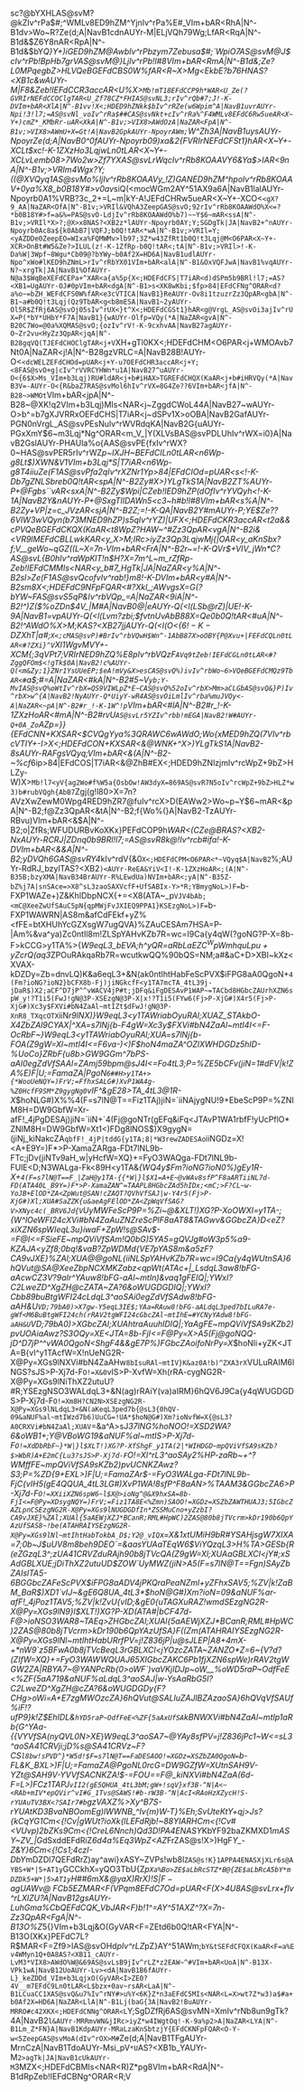 sc?@bYXHLAS@svM?@kZIv^rPa$#;^WMLv8ED9hZM^YjnIv^rPa%E#_VIm+bAR<RhA|N^-B1dv>Wo~R?Ze(d;A|NavB1cdnAUYr-M|ELjVQh79Wg;LfAR<RqA|N^-B1d&$Z6Y8nAR<RpA|N^-B1d&$bY*Q}Y+)iGED9hZM@AwbIv^rPbzym7Zebusa$#;`WpiO7AS@svM@J$cIv^rPb!BpHb7grVAS@svM@}LjIv^rPb!l#8VIm+bAR<RmA|N^-B1d&;Ze?L0MPqegbZ>HLVQeBGEFdCBS0W%fAR<R~X>Mg<EkbE?b76HNAS?<XB1c&wAUYr-M|F8&Zeb!IEFdCCR3accAR<U%X>`Mb!mT18EFdCCP9h*WAR<U_Ze(?GVRIrNEFdCCOClgTAR<U_Zf78CZ*FHIAS@svNL3;rIv^rQb#7;J!-K-DVIm+bAR<XlA|N^-B1vv!X<;HDED9hZNkk$bIv^rRZe(w6Wpim^A|NavB1uvrAUYr-Npi!3!l7;=AS@svNl_voIv^rRa$##CAS@svNkt+cIv^rRa%^F4WMLv8EFdC6Rw5ueAR<X~Y+)cmZ*_KMbRr-uAR<XkA|N^-B1v;>VIX8>AWdOzA|NaZAR<FpA|N^-B1v;>VIX8>AWmU+X=Gt!A|NavB2GpkAUYr-NpoyrAWm;`W^Zh3A|NavB1uysAUYr-NpoyrZe(d;A|NavB0^0fAUYr-Npoyrb09)xa&2{FVRIrNEFdCFSt1}hAR<X~Y+-XCLt$xc!-K-1ZXzHo3LqjwLn0tLAR<X~Y+-XCLvLemb08>7Wo2w>Zf7YXAS@svLrWqcIv^rRb8KOAAVY6&Ya$>lAR<9nA|N^-B1v;>VRIm4Wgx?Y;((@XVQyq1AS@svMo%IjIv^rRb8KOAAVy_!Z)GANED9hZM^hpoIv^rRb8KOAAV+0ya%X8_b0B18Y#>v0av*siQ(<mocWGm2AY^51AX9a6A|NavB1lalAUYr-Npoyrb0A1%VRB?3c_2+=L~m|kY-A!JEFdCHRw5ueAR<X~Y+-XCO<`<gX?9_AA|NaZAR<OfA|N^-B1v;>VRIl&VQhA3ZeepGAS@svO;92rIv^rRb8KOAAWdO%X<=?*b0B18Y#>f=a&%=PAS@svO-LdjIv^rRb8KOAAWdO%b7)~~Y$6~mAR<ssA|N^-B1v;>VRIl*X>?;@X>x8NAS?<XB2z*lAUYr-Npoyrb0AY;Y;SGDgTk|JA|NavB2+^nAUYr-Npoyrb0Ac8a${k0AbB7|VQFJ;b0Q!tAR<*wA|N^-B1v;>VRIl=Y;<yAZDDe0ZeepEO=WIxa%FQMWMv>lb97;3Z*w43ZfRt1b0Q!t3Lqj@M<O6PAR<X~Y+-XCR>OnBt#W5&Ze?>ILUL(z!-K-1ZfRp-b0Q!tAR<;tA|N^-B1v;>VRIl>!-K-Da%W|3Wpf~8Wgu*Cb09@?bYWy~b0Af2X=HD6A|NavB1udlAUYr-Npo^xWo#lKED9hZNmL>rIv^rRbYX01VIm+bAR<alA|N^-B1&OxVQFJwA|NavB1%vqAUYr-N?~xrgTk|JA|NavB1%OfAUYr-N@a3$WqBeXEFdCEPa+^XAR<a{a%5p{X<;HDEFdCFS|T7iAR<d)dSPm5b9BRl!l7;=AS?<XB1=UgAUYr-OJ#0pVIm+bAR<dgA|N^-B1>s<XK8wKbi;$fp>84|EFdCFNg^ORAR<d?a%o~=bZH_WEFdCFS0W%fAR<e3cVTICA|NavB1}ReAUYr-Ov8i1tzuzrZz3QpAR<gbA|N^-B1~a#b0Q!t3Lqj(Qz9TbAR<g<b8mESA|NavB1~2yAUYr-Ol5R$ZfRj6AS@svOj05sIv^rUX<}t^X<;HDEFdCGSt1}hAR<g@VrgL_AS@svOi3ajIv^rUX=P(*bY*UHbY*F7A|NavB1}{wAUYr-Olfp=VQy(*A|NaZAR<gvA|N^-B20C7Wo=@0a%XQMAS@svO;{ozIv^rV!-K-9cxhvAA|NavB27agAUYr-O~Zr2vu<HyZz3QpAR<jqA|N^-B28gqVQ(TJEFdCHOClgTAR<j+V`XH+gTl0KX<;HDEFdCHM<O6PAR<j+WMOAvb7Nt0A|NaZAR<j!A|N^-B28gzVRLC=A|NavB28B!AUYr-O<`<dcWELZEFdCHOd=pUAR<j+Y-u7OEFdCHR3accAR<j+Y;<8FAS@svO+g|cIv^rVVRCYHWn*u1A|NavB27^uAUYr-O<{6$X>Ms_VIm+b3Lqj)RU#ldAR<j+b#iHAX>TGREFdCHQX(KaAR<j+b#iHRVQy(*A|NavB3V=-AUYr-O<{R&baZ7RAS@svMol6hIv^rVX=8G4Ze??6VIm+bAR<jfA|N^-B28~>WMOt`VIm+bAR<jpA|N^-B28~@XK!q2VIm+b3Lqj)MIs<NAR<j~ZggdCWoL44A|NavB27~wAUYr-O>b^=b7gXJVRRxOEFdCHS|T7iAR<j~dSPv1X>oOBA|NavB2GafAUYr-PGN0nVrgL_AS@svPEsNuIv^rWVRdqKA|NavB2G{uAUYr-PGxXmY$6~m3Lqj*Ng^ORAR<m_V_|Y(XLVsBAS@svPDLUhIv^rWX=i0}A|NavB2GslAUYr-PHAUla%o{AAS@svPE{fxIv^rWX?0~HAS@svPER5rIv^rWZ*p~IXJH~BEFdCILn0tLAR<n6Wp-g8Lt$)XWN&V1VIm+b3Lqj*S|T7iAR<n6Wp-g8T4iiuZe(F1AS@svPfa2qIv^rXZNr1Yp>84|EFdCIOd=pUAR<s<!-K-Db7gZNLSbreb0Q!tAR<spA|N^-B2Zy#X>)YLgTkS1A|NavB2ZT%AUYr-P+@Fgbs``vAR<sxA|N^-B2Zy$Wpi|CZeb!IED9hZP(dOfIv^rYVQyh<!-K-1A|NavB2Y&nAUYr-P+@SxgTlIDAWn5<c3~h#b!l#8VIm+bAR<s%A|N^-B2Zy+VP|z=c_JVzAR<sjA|N^-B2Z;=!-K-QA|NavB2Y#mAUYr-P;YE$Ze??6VIW3wVQyn(b73MNED9hZP)s5qIv^rYZ)|UFX<;HDEFdCKR3accAR<t2a&&cPVQeBGEFdCKQX(KaAR<t8WpZ?HAW~^#Zz3QpAR<vgA|N^-B2i&<VR9lMEFdCBLLwkKAR<y_X>M;IRc>iyZz3Qp3LqjwMj{|OAR<y_aKnSbx?*f;V__geWo~qGZ((L~X=7n-VIm+bAR<FrA|N^-B2r~=!-K-QVr*$+VIV_jWn*C?AS@svL{B0hIv^raWpKlT!n$H?X=7m^L~m_rZfRp-Zeb!IEFdCMMIs<NAR<y_b#7_HgTk|JA|NaZAR<y%A|N^-B2sl>Ze(F1AS@svQcofvIv^rab!}m8!-K-DVIm+bAR<y#A|N^-B2sm8X<;HDEFdC9NFpFQAR<#?Xkl_;AWvgsX=G(?bYW~FAS@svS5qP&Iv^rbVQp_=A|NaZAR<9iA|N^-B2!^)Z($%oZDn$4V_|M#A|NavB0@|eAUYr-Q(<l(LSb@rZ)|UE!-K-9A|NavB1=vpAUYr-Q(<l(Lvm?zbi;$fvtnUvAbB88X=Qe0b0Q!tAR<#uA|N^-B2!^*AWdO%X>M;KAS?<XB27jjAUYr-Q(<l(O<{6$!-K-DZXhT|a$#;`X<;cMAS@svP)#BrIv^rbVQwH$Wn^-1AbB87X>oOBY{P@Xvu+|FEFdCQLn0tLAR<#?ZXi}^V`Xl1WgvMVY+-XCM{;3qVPt7;VRIrNED9hZQ%E8pIv^rbVQzF`AVq9tZeb!IEFdCGLn0tLAR<#?ZggQFOm$<!gTk$0A|NavB2!c%AUYr-Q(<m&Zy;1}ZNr1YsUUeEP;$eA!mVy&X>esCAS@svQ%)ivIv^rbWo~6>VQeBGEFdCMQz9TbAR<#`a$;#=A|NaZAR<#kA|N^-B2#5~V`yb;Y-MvIAS@svQ%oWtIv^rbX=QS9VIWLpZ*E~CAS@svQ%52oIv^rbX>Mm>aCLGbAS@svQ&}P)Iv^rbX>w^{A|NavB2!NyAUYr-Q*UiyY-wR4AS@svOiLmlIv^rba%muJVQy<-A|NaZAR<~pA|N^-B2#r_!-K-1W^!p`VIm+bAR<#lA|N^-B2#r_!-K-1ZXzHoAR<#mA|N^-B2#r`V`*U`AS@svLr5YZIv^rbb!mEGA|NavB2!W#AUYr-Q+0A_Zo`AZp=}}{EFdCNN+KXSAR<$CVQgYya%3QRAWC6wAWdO;Wo{xMED9hZQ(7V*Iv^rbcVT*IY+-I>X<;HDEFdCON+KXSAR<&@WNK+^X>)YLgTkS1A|NavB2-8sAUYr-RAFgsVQyq;VIm+bAR<&(A|N^-B2-~%cf*6ip>84|EFdCOS|T7iAR<&@ZhB#EX<;HDED9hZNlzjmIv^rcWpZ+9bZ>HLZy-W)X>`Mb!l7<yV{ag2Wo#f%W5a{OsbOw!AW3dyX=869AS@svR7N5oIv^rcWpZ+9bZ>HLZ*w3)b#rubVQgh{AbB7`Zgj(g!l80>X=7n?AVzXwZewM0Wpg4RED9hZR7@fuIv^rcX>D(EAWw2>Wo~p~Y$6~mAR<&pA|N^-B2;f@Zz3QpAR<&tA|N^-B2;f{Wo%(}A|NavB2-TzAUYr-RBvu)VIm+bAR<&$A|N^-B2;o|ZfRs;WFUDURBvKoXKx}PEFdCOP9h*WAR<(CZe@BRAS?<XB2-NxAUYr-RCRJ|ZDnq0b9BRl!l7;=AS@svR8k@!Iv^rcb#ifa!-K-DVIm+bAR<&&A|N^-B2;yDVQh6GAS@svRY4*kIv^rdV{&0`X<;HDEFdCPM<O6PAR<*~VQyq$A|NavB2`%;AUYr-RdRJ_bzylTAS?<XB2`)<AUYr-ReEA&YiV<I!-K-1ZXzHoAR<;(A|N^-B35B;bzyXMA|NavB34BrAUYr-R%LEwdUa)NVIm+bAR<;yA|N^-B35Z-bZ%j7A|snSAce=>X8^sL3zaoSAXVcfF+UfSABIx-Y>*R;YBmygNoL>)F=`b-FXP1WAZe+)Z&KhIDbpNCX{+=<X8(ATA~_p`VJV4bAb;<mC@XeeZwUfSAuC5pN{qpMWjFvJXIEQ9PPA1}KSEzgNoL>)F=`b-FXP1WAWRN|AS8m&afCdFEkf+yZ%<fFE=btXHUhYcGZXsgW7ugQVA}%ZAuCESAm7HSA=P-|Am%&va^ya)Zc0ntIl8m!ZLSpYAHvKZb7R=wc=I9Ca{y4qW(?goNG?P-X=8b-F>kCCG>y1TA%>{*W9eqL3_bEVA;h^yQR=aRbLa$EZC^WpWmhquLpu+yZcrQ(a$q3*ZPOuRAkqaRb7R=wcutkwQQ%90bQS=NM;a#&aC+D>XBI~kXz<XVAX-kDZDy=Zb=dnvLQ)K&a6eqL3+&N(ak0ntIhtHabFeScPVX$iFPG8aA0QgoN+`4(Fm?ioNG?ioN2}bCFX8b-Fj)jiNGkcfF<y1TA7mcTA_4tL39j-jDaR$)X2;aCF^D7jP^^vWACV4jP#t;jDFq&iFgDESAvP1WAP~=TACbd8HGbcZAUrhXZN6spW_y!?T1i5(FwJ!gN@3P-XSEzgN@3P-X|x!?T1i5(FYw6(Fj>P-XjG#)X4r5(Fj>P-XjG#)Xc3y$FXVi#bN4ZaAl~mtIZt$dFwJ!gN@3P-XnR8_TXqcOTX`iiN*r9lNX)}*W9eqL3<y1TAWriabOyuRAl;XUAZ_STAkbO-X4ZbZAl9CYAX|^XA=s7lNj{b-F4gW=Xc3y$FXVi#bN4ZaAl~mtI4I<=F-OcRbF~}*W9eqL3<y1TAWriabOyuRAl;XUA=s7lNj{b-FOA(*Z9gW=Xl~mtI4I<=F*6*va-)<)F*$hoN4maZA^OZlXWHDGDz5hID-%UoCo}ZRbF{u8b>GW9GGm^7bPS-aAl0egZdVfSAAl=ZAmj59bpm@sJ4I<=Fo4tL3;P=%ZE5bCFv(jiN=1#dFV|k!ZA%E<DXL>)F|U;=FamaZA|PgoN`6##H>y1TA+>{*WooUeNQY=)FrV;=FfhxSALG#)XvP1WA4g-%Z0HcfF9SM*Z9gygNg0`vIF^&gE28>TA_4tL3@1R-X*$hoNLG#)X%%4(F=s7lN@T==Fiz1TAj)jiN=`iiNAjygNU!9+EbeScP9P=%ZNIM8H=DW9GbfW=Xr-afF!_4jPgDESAj)jiN=`iiN+`4(Fj@goNTr(gEFq&iFq<JTAvP1WA1rbfF!yUcPflO*ZNIM8H=DW9GbfW=Xt1<)FDg8lNOS$)X9gygN=(jiNj_kiNakcZA`qbfF!_4jP|tddG{y1TA;8|*W3rewZADESAo`iiNGDz=X!<A+E9Y=)F*>P-XamaZARga-FDt7lNL9b-FTc;jDv(jiNTv9aH_w|yHcfW=XQ}+=FyO3WAQga-FDt7lNL9b-FUlE<D;N3WALga-Fk<89H<y1TA&*{*WQ4y$Fm?ioNG?ioN0%)gEy1R-X+`4(F=s7lN@T==F_|ZaH@y1TA-{{*W|}l$X1=A+E~@vWAv8sfP^F8aARTiiNL7d-FD(ATA40L_B9Y=)F*>P-XamaZAN^=TAAPL8HGbcZAd5hIDx;<mC;>F?CL~w-YoJB+ElOD*ZA<ZpWut@SAN!cZAQT?QVhVfSAJ|w-Y4r5(Fj>P-XjG#)Xl;XUA#SaZZK{u&aeAgFElOD*ZA<ZpWqVfSAG?V>XNyc4c(_BRV6Jd{V`UyMWFeScP9P=%Zi~@&XLT!)XG?P-XoOWXI=y1TA-;{*W^lOeWFI24cXVi#bN4ZaAuZN*ZreScPlF8aAT8&TAGwv&GGbcZA}D<eZ?xiXZN6spWIeqL3u}iwaF+ZpW!s@SAv$-=F@I<=FSieFE~mpQViVfSAm!Q0bG)5YA5=gQVJg#oW3p5%a9-KZAJA<yZf8;0bq!&vaB?ZpWDMd{VE7pYAS8m&a5zF?CA9vJXE}%ZAl;XUA@@goNL{iiNLSpYAHvKZb7R=wc=I9Ca{y4qWUtnSA}6hQVut@SA@XeeZbpNCXMKZabz<qpWt(ATAc+|_LsdqL3aw8!bFG-aAcwC*Z3V?9aIr^YAuw8!bFG-aAl~mtIn)&vaq1gFEIQ|;YWxI?C2LweZD^XgZH@cZATA~ZA?6&oWUGDGDIQ|;YWxI?Cbb89buBtgWFI24cLdqL3^aoSAi0egZdVfSAdw8!bFG-aAH&U`VD;79bA0)>X7gw-Y5eqL3IE$;YAa=RAuw8!bFG-aALdqL3ped7bILuRA7e-gWf<M6BuBtgWFI24ch(rRAV2tgWFI24cGbcZAl~mtIhE=#YCNyYAdw8!bFG-aAH&U`VD;79bA0)>XGbcZAl;XUAhtraAuuhIDIQ|;YaAgFE~mpQViVfSA9sKZb2)pvUOAiaAwz?S3OQy=XE<JTA=8b-FjI<=F@Py=X>A5(Fj@goNQQ-jD^D7jP^^vWA0QgoN<ShgF4&&gE7P%)FGbcZAoifoNrPy=X*$hoNli+yZK<JTA=B{vI^y1TAcfW=X!nUeNG2R-X@Py=XGs9lNXVi#bN4ZaAHw`8bIsuRAl~mtIV}K&az0A!b)^ZXA3rX`VULuRAIM6lNGS?sJS>P-Xj7d-F`O!=X&0`vIS>P-XvfW=Xh(rRA-cygNG2R-X@Py=XGs9lNiThXZ2utuU?#R;YSEzgNSO3WALdqL3+&N(ag)rRAiY(va)aIRM}6hQV6J9Ca{y4qWUGDGDS>P-Xj7d-F`O!=Xm8H?CN2N>XSEzgNG2R-X@Py=XGs9lNLdqL3+&N(aKeqL3ped7b{@sL3{0hQV-09&aNUF%al~mtIWzd7b6)UuCG=!UA*$hoN@G#)Xm?ioNvfW=X{@sL3?A0CRXVi#bN4ZaAl;XUAV`=&a^A>sJ*37lNG%hoNOO!=XSD2WA?6&oWB1+;Y@VBoWG19&aNUF%al~mtIS>P-Xj7d-F`O!=XdDbRbF~}*W|}l$XLT!)XG?P-XfShgF_y1TA(2|*WIHDGD~mpQViVfSA9sKZb?$>WbR)A+E2mC{Lu3?sJS>P-Xj7d-F`O!=XI^rL3^aoSAy2%HP-zaRb~+^?WMffFE~mpQViVfSA9sKZb2)pvUCNKZAwz?S3;P=%ZD{9+EXL>)F|U;=FamaZAr$-=FyO3WALga-FDt7lNL9b-FjC{vIH5(gE4QQUA_4tL3LG#)XvP1WA!8sfP^F8aAN>%TAAM3&GGbcZA6>P-Xj7d-F`O!=XXiiXZN6spW6~l$X@>ioNg^@&X9hxSA=8b-FjI<=F@Py=XDsygNQY=)FrV;=Fiz1TA8E<%Zmn)SAOO!=XGDz=XSZbZAWTHUAJ3;5IGbcZAZLpnCSEzgNG2R-X@Py=XGs9lNUGDGDfIn*ZSSMuCno+yZzbI?CA9vJXE}%ZAl;XUAl{5aAEWjXZJ*BCanR;RML#HpWC)2ZAS@80b8jTVcrm>kDr190b6QpYAzUfSAS8~!be(ATAHRAIYSEzgNG2R-X@Py=XGs9lNl~mtIhtHabTokbA_D$;Y2@_vIQ`x=X&1xtUMiH9bR#YSAHjsgW7XIXA=7;0b~J$uUV8m8beh9DEO`=&aasYUAaTEqW6$ViYQzqL3>H%TA>GESb{R(eZGzqL3^;zUA41CRVZduRAjh90b8jTVcQA(*Z9gW=Xl;XUAaGBLXCI<jY#;xSAdGBLXUE;jDiThXZ2utuUD$ZOW`UyMWZ(jiN>A5(F=s7lN@T==Fgn)SAyZbZAIslTA5-6BGGbcZAFeScPVX$iFPG8aADV4jPKQraPeaN*Zml+yZFhxSAV5;%ZV|k!ZaBM_BaR$)XD1`vIJ~&gE6Q8UA_4tL3*$hoN@G#)Xm?ioN=09&aNUF%ar-afF!_4jPoz1TAV5;%ZV|k!ZvU{vID;&gE0{uTAGXuRAZ!wmdSEzgNG2R-X@Py=XGs9lN9}l$XLT!)XG?P-XD(ATA#|bCF47d-F@>ioNSO3WAR8~TAEq>ZHGbcZAl;XUAl{5aAEWjXZJ*BCanR;RML#HpWC)2ZAS@80b8jTVcrm>kDr190b6QpYAzUfSA}F((Zm(ATAHRAIYSEzgNG2R-X@Py=XGs9lNl~mtIhtHabURrfPV=j!Z836jP|u@sJLEP|A8+4mX-+*nW9`z5BFwA0b8jTVcBeqL3rGBLXCI<jYOzcZATA~ZANZO*Z=6~{V?d?(ZIfW=XQ}+=FyO3WAWWQUAJ65XIGbcZAKC6Pb1fjXZN6spWe)rRAV2tgWGW2ZA|RBYA7~@YANPcRb{0>oWF`)vaVKjIDJp~oW__%oWD5raP~OdfFeE<%ZF{5aA719&aNUF%aLdqL3^aoSAJ|w-YsAaRbG5I?C2LweZD^XgZH@cZA?6&oWUGDGDy{F?CHg>oWi=A+E7zgMWOzcZA}6hQVut@SALluZAJlBZAzaoSA}6hQVqVfSAUf%iF!?ufP9}k!Z$EhIDL&`hYD5raP~OdfFeE<%ZF{5aAxUfSA`kBNWXVi#bN4ZaAl~mtIp1aRb{G^YAa-{{VYVfSA(nyQVL0N>XE*}*W9eqL3^aoSA7~@YAy8sfPV=j!Z836jPc1~*W<=sL3^aoSA41CRVji;jD%s@SA41CRVz~F?CS`l8bw!sPVD^}*W5d!$F=s7lN@T==FaDESAOO!=XGDz=XSZbZA0QgoN=`b-FL&K_BXL>)F|U;=FamaZA@PgoNL0rcG=DW9GZfW=XUtnSAH9V-YZt@SAH9V-YVVfSACNKZA!$-=FOU==F@_kiNXVi#bN4ZaA(6d-F=L>)FCz1TAPJ`vII2(gE5QHUA_4tL3bM;gW+!sqV}xf3B-^N|A<~<RAb+mIV*epQVir^vI#G_1Tvs@SAWS!#b-rW3B-^N|AcI<RAoHzXZycH!S-rYUAuTV3BX<?SAIr7#b`gzVAXZ%>Xy^B7S-rYUAtKD3BvaNBOom*Eg)lWWNB_^Iv{m)W-T}%Eh;SvUteKtY+qj>Js?{kCqYG1Cm<{!Cv|gWUt?ioXk{lLEFdRjb!~88YIARHCm<{!Cv#<VUvp)2bZKs9Cm<{!CreL6Nnch)Qd3D!PA4ENASY*KbYF92baZKMXD1*mASY~ZV_|G*dSxddEFdRiZ*6d4a%Eq3WpZ<AZ*FrZAS@s!X>)HgF*Y_-Z&Y}6Cm<{!Cs1;4czI-DbY*mDZDl7QEFdRrZ)ay^awi}xASY~ZVPs!wb8l`ZAS@s!K}1APPA4ENASXjXLr6s@AYBS+W*|5+AT1y`GCCkhX=yQO3TbU{Z*p`Xa%Bo>ZE$aLbRcSTZ*B@{ZE$aLbRcA5bY*mDZDk5+W*|5>AT1y`H##6mX&@yaX)$RrX)!S|F-agUAWv@~FCb5EZ%=P;ASxh9F-d7LNiiTTAW1Pv3TbU{Z*p`Xcw%j13TbU{Z*p`Xcw%j1VPs@)ZVG8_aBp&SAb4VJV`p_~3TAR|Z6IuEVsjuaAZc$;Pfu@eFmF#!AZcxIZ*p`Xb#rB3V_{=xWgsjdQ)z8*Y-K}XV`yaxX=WfeF(54<I59dPX)z!xAa8F^Pfs8(Aa74^Fi$WrASxhfF==T@Nl7s=F(4`+Noh$*X=yPrNofi}L_|+cAUz;>Vr^q#WMpq{ATA(5WMpq{ASfUy3QtdOPj7E9FfdOrFd#i3a%CVcAZ=lEV`v~KAR=63D_kyIWGf;dEFgGdZDSxVAZKNCNp5CuOkrYWY#=BgCsTQIbY*QWLUn0uWL9Nzb7^mGCm<;xDGEzZL`h#(MN(5qPfj2`AZBcDVRRrUAWu(kPj7E9FfdOrFd!}<XL4_Ka3ClkFd!))DIjTPAWu(kPj7E9FfdOrFd$`Yb7defE-(s1K|@GIAUz;cX>D+9WkX?OXk{QMASnuIW*{{+AT1y@H98<~Fi&qFEg)%WF-b9LNl7tDF-agUAZam4F-d7jNoh%GF(4%%Z*MS9FfcH0Z%-g9AZbZSX=zDGX=!OO3Tb8_F)<)5ATcpIAa8GPFi$XVPcSeFX=WfbH6Se@H8naQNii`=Nij)jASEDaNofjWY+-YAAW(8|czI-DbY*mDZDk-RAY@^5Wprt6WgspfWMOn=bZKp6ASoa^3Lrorb97;JX=80=bZBp63Ls=<W*~EPa&UBMZDk-RAY@^5WnXi2a%pa7AS@teZ*py6bRa1pItm~lX>D+Ca&#bcX>DZ+ARuyObairWAY@^5Wprt6WgspfWMOn=bZKp6ASfUzASfVoX>Da7E+BJsa&UBMZDk-RAY@^5WnXi2a%pa7AS@teZ*py6bRa1pTOcqXIv_S6T_7nSDGDGUX=WfdHXtn^H#RyTNii`=Nij)jATJ<EX=yQOATJ<EX&^2jX)$RrX)!S|F-agVAW3NoARuXGAT%=|Eg&>AIv{CDNoi?GNoi?mF$!d5W*}^DV_|G*dSxIeAZcVEDIhuuAaZ4Nb#iVXK}1APP9QEIXJvFuZ)0I>X?kU3Q*?4^Zf77UAZcVEDGDHIW*{>$AT1y>F*+b`Z!k|VFfea#ParBFZ*OlfPcUy!Ffbr5AWv^^Pj7DuAZcbGIWr(FAUQKSAa8FlPcSerZ*NZ^B_MBaFi$WrFmG>9ATJ<EF-agTAWv@~E+A=XF-b9LNl7tDF-Zz!Wo963Z)ay^av&%mZDn(FVP|C^EFf%Uc4cfJJs?hRZe<`TAUX;lWMyU`Pfsv!FfcH0ASfVYVRT_2Js=_?ASoa^3LqeKa(N&+3LqdLNl9sGX=yP@X-R2GNgzESb98bbC?I5EbYUPV3Lqe5cw=R7bRb1|V`Xr3X>V>IItm~lAW2DSX=!OONoh%GNl73*AaZ4Jav&%mWMOn+ASntUAZcbGX>)0Ab97;DV`U&HAW2DSX=!OONoh%GNl73qAYyrRWpf}YAUX;lARtLeX=!O`F-d7jX-P>SJs@**av&%mNl9sGX=yP@X-R2GNgymBCv|jYI42-1ASZHVaBN{?WhWph3LqeIWps6NZXiiXX=!O`F-d7jX-P>6ARuXGATu%`Eg&;8Iv{B=Nij)jNl9r*X)y{QX)$SOX=zDGNoh%GAUz-_TP1T{ASH7rASECuAVEY#Pfj2%AZKNCL1biaZb@!tZy+cjCuw9SASoa$AWu&)Z!j=0Zy+cjZDn(FVP|C^DIh5dAarthAUX;lAZcbGY-M(3Y#=>7ASY>VW^X4TItm~lAb4VJV<0XdY;R{EC?IJuX=!O`Nl8g*NogP~Ab4VJV<0XdOixEiPDW24DGDGUWo&6?AZ%rJWo#flJs>A#a&m8SCm=csARr)kVr^p}E+A}gXCNpbA|oRsBO@atBOpamQcqGKBO@atBO@atBO)LyAb4VJV<0XdOixEeQc_P+ASntUARu^RZDSxVAZ%}EASfVdF==UOX-P>*X-R1yEFgGdZDSxVAWTn3MN(2vQXnY`ARuLIb7dep3LqdLcw%j1ATA(mZ)YGVAR;3pBO@atBO@S0MM70aAR{9qBO@atBO@XpEFgGdZDSxVAWTn3Nlr#jASntUARu^RZDSxVAZ%}EASfVdF==UOX-P>*X-R1yEFgGdZDSxVAWTn3Nlr#jASntUWq4y{aC9I#3LqeOVr^p}E+A}gXCNpbb98bbC?H!PX)$SOX=zDGNoh%GAYC9SAS@twVr^p}E+9-#M@ddbPar7@ARuXGATlx_Eg&*7Iv{T_Pj4VDAZam4F-d7jNoh%GF(4}-X=yP@F=<IjF-b8=AS)nmZ*MS9FmF#VFbW_bX=WfeH6Se@I5j#TPj7EeZ*L$iAa74^Fi$WrATJ<EX&^5kZ*OlfPcUy!Ffbq`AZamaX-P>*F)=Y9E+9#13S?zwAZc@NGch(cRBu#xbRZ}oVQgk$G9W1+Itn03F==TrX=!OOX&^lydmth~Mj{|OAR<9#XJKw>b9BRl!l7;=AS@svK};ebIv^rJY+_+<X<;HDEFdC8MIs<NAR<9*Wo=<@X<;HDEFdC8S|T7iAR<9*XJv9}VIm+bAR<9TA|N^-B0+9sZ*p>BA|NavB0*0gAUYr-L2hSnY+)iGED9hZK}jMYIv^rJZfA9AY+)iGEFdC5Q6eBZAR<9-bi;$fp>lL-WMLv8EFdC5M<O6PAR<9-bZKXGVIX-RLSb@Zb!1^8AS@svK~5qdIv^rJZggpEY+-XCPGx0sY+-I>WpiP3A|NaZAR<#iA|N^-B0+LtVrgL@Q(<*vX>?&CAS@svK~f?hIv^rJa%W|3bZKs3A|NavB0)_eAUYr-L2_+nZfRj6AS@svL02LmIv^rJa&=;1A|NavB0*ImAUYr-L3ML<a$#&~VIm+bAR<9jA|N^-B0+U?baH87A|NaZAR<9pA|N^-B0+j(a$;e5!-K-1ZXzHoAR<CVA|N^-B0|H1!l`U$X=7m`AS@svLQ^6jIv^rKVQ67(VRIrNEFdC6NFpFQAR<CxXmVv~ZXzHoAR<CUA|N^-B0^zqXKZ0)WpijEAS@svLP8=SIv^rKVRB+&WN&jKAS?<XB0^dsAUYr-LS<}eV`U;BEFdC6N+KXSAR<C#Zo`AZt!^S9EFdC6R3accAR<C&b#%jn!l7;=AS@svLRlgpIv^rKX=QA0a&mQZX<;HDEFdCHO(GyVAR<C(a&2L5X<;HDEFdC6Pa+^XAR<C<Y-x6BVIm+b3LqjvK_VbJAR<C<b8cy2AbB82Wpa9DXK!|CZeb!IEFdC6S0W%fAR<C<baQoKZeb!IEFdC6QX(KaAR<C?VRLD0A|NavB0^3gAUYr-LUMI(!-K-9X(AvjAR<CXA|N^-B0_a+XJK+_VIm+b3LqjvMj{|OAR<C_a%*XBVIW3fb8jLbEFdC6Ng^ORAR<C_a&>NGX(AvjAR<FnA|N^-B12(fZy;7>a%5#9AS@svOGqLhIv^rLVQpe>d0`?TEFdC7O(GyVAR<FyZDn%9gTlIQA|NavB11tUAUYr-Lt$=VWW$5Pp&}qG3Lqj>L?R$MAR<F(VPqm8EFdC7Od=pUAR<F(X>4U8AS@svLrx+fIv^rLXlZU?A|NavB12gsAUYr-LuhGma%CbQEFdCQK_VbJAR<F)b!1^=AY^51AXZ^?X=7n-Zz3QpAR<FgA|N^-B13O%Z*5{}VIm+b3Lqj&O(GyVAR<F=ZEtd6b0Q!tAR<FYA|N^-B13O(XKx}PEFdC7L?R$MAR<F=Zf9>IAS@svOHd*pIv^rLZ*pZ}AY^51AWm;`bY&tSEFdCFQX(KaAR<F=a%Ev4WMyn1Q+0A8AS?<XB11_cAUYr-LvM3*VIX8>AWdO%W@&69AS@svLsB9jIv^rLZ*z2EAW~^#VIm+bAR<UoA|N^-B13X-VPk1wA|NavB12UoAUYr-Lv><dA|NavB1B6fAUYr-L}_keZDDd_VIm+b3LqjxO(GyVAR<I>ZE0?4V__m7EFdC9Ln0tLAR<L$bzx+0av~rsAR<LaA|N^-B1LCuaCC1XAS@svQ&u7%Iv^rNY#>u%Y<6K}Z*n3aEFdC5MIs<NAR<L=X>wt7Z*w3)a$#a+b0Af2X=HD6A|NaZAR<LlA|N^-B1Lj(baG{3A|NavB2!BuAUYr-MRRO#c42XKX<;HDEFdCNNg^ORAR<L`Y;SgDZfRj6AS@svMN=XmIv^rNb8un9gTk?4A|NavB2`l&AUYr-MRRmvWN&jIRc>iyZ*w4IWgtOq!-K-9a%p2>A|NaZAR<LYA|N^-B1Lm_Z*FN}A|NavB1KdpAUYr-MRaLzaKnSbtzjY{EFdCKNFpFQAR<O-Y-w<5ZeepGAS@svMoA(dIv^rOX>M#`Ze(d;A|NavB1TFgAUYr-MrnCzA|NavB1TdoAUYr-Msi_pV`*U`AS?<XB1b_YAUYr-M`2>agTk|JA|NavB1cUkAUYr-M`3MZX<;HDEFdCBMIs<NAR<R)Z*pg8VIm+bAR<RdA|N^-B1dRpZeb!IEFdCBNg^ORAR<R;V
